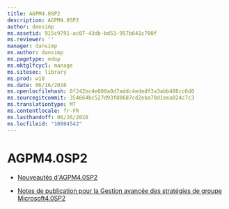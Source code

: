 ```yaml
---
title: AGPM4.0SP2
description: AGPM4.0SP2
author: dansimp
ms.assetid: 915c9791-ac07-43db-bd53-957b641c700f
ms.reviewer: ''
manager: dansimp
ms.author: dansimp
ms.pagetype: mdop
ms.mktglfcycl: manage
ms.sitesec: library
ms.prod: w10
ms.date: 06/16/2016
ms.openlocfilehash: 0f242bc4e000a0d7addc4ededf3a3abb408cc6d0
ms.sourcegitcommit: 354664bc527d93f80687cd2eba70d1eea024c7c3
ms.translationtype: MT
ms.contentlocale: fr-FR
ms.lasthandoff: 06/26/2020
ms.locfileid: "10804542"
---
```

# AGPM4.0SP2


-   [Nouveautés d'AGPM4.0SP2](whats-new-in-agpm-40-sp2.md)

-   [Notes de publication pour la Gestion avancée des stratégies de groupe Microsoft4.0SP2](release-notes-for-microsoft-advanced-group-policy-management-40-sp2.md)

 

 





